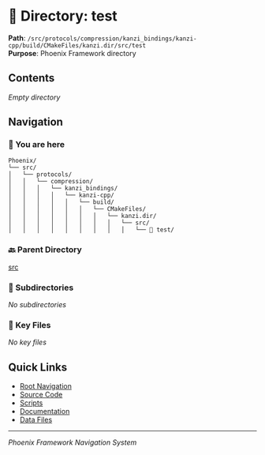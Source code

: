# 📁 Directory: test

**Path**: `/src/protocols/compression/kanzi_bindings/kanzi-cpp/build/CMakeFiles/kanzi.dir/src/test`  
**Purpose**: Phoenix Framework directory

## Contents

*Empty directory*

## Navigation

### 📍 You are here
```
Phoenix/
└── src/
│   └── protocols/
│   │   └── compression/
│   │   │   └── kanzi_bindings/
│   │   │   │   └── kanzi-cpp/
│   │   │   │   │   └── build/
│   │   │   │   │   │   └── CMakeFiles/
│   │   │   │   │   │   │   └── kanzi.dir/
│   │   │   │   │   │   │   │   └── src/
│   │   │   │   │   │   │   │   │   └── 📍 test/

```

### 🔙 Parent Directory
[src](..)

### 📂 Subdirectories
*No subdirectories*

### 📄 Key Files
*No key files*

## Quick Links
- [Root Navigation](/NAVIGATION.md)
- [Source Code](/src/DIRECTORY_MAP.md)
- [Scripts](/scripts/DIRECTORY_MAP.md)
- [Documentation](/docs/DIRECTORY_MAP.md)
- [Data Files](/data/DIRECTORY_MAP.md)

---
*Phoenix Framework Navigation System*
